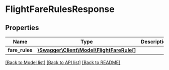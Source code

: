 # FlightFareRulesResponse

## Properties
Name | Type | Description | Notes
------------ | ------------- | ------------- | -------------
**fare_rules** | [**\Swagger\Client\Model\FlightFareRule[]**](FlightFareRule.md) |  | [optional] 

[[Back to Model list]](../../README.md#documentation-for-models) [[Back to API list]](../../README.md#documentation-for-api-endpoints) [[Back to README]](../../README.md)

